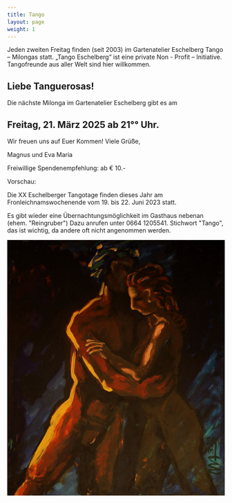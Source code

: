 ```yaml
---
title: Tango
layout: page
weight: 1
---
```


Jeden zweiten Freitag finden (seit 2003) im Gartenatelier Eschelberg Tango – Milongas statt. 
„Tango Eschelberg“ ist eine private Non - Profit – Initiative. Tangofreunde aus aller Welt sind hier willkommen.

## Liebe Tanguerosas!

Die nächste Milonga im Gartenatelier Eschelberg gibt es am

## Freitag, 21. März 2025 ab 21°° Uhr.

Wir freuen uns auf Euer Kommen! Viele Grüße,

Magnus und Eva Maria

Freiwillige Spendenempfehlung: ab € 10.-

Vorschau:

Die XX Eschelberger Tangotage finden dieses Jahr am Fronleichnamswochenende vom 19. bis 22. Juni 2023 statt.

Es gibt wieder eine Übernachtungsmöglichkeit im Gasthaus nebenan (ehem. "Reingruber") Dazu anrufen unter 0664 1205541. Stichwort "Tango", das ist wichtig, da andere oft nicht angenommen werden.

![Tango1](/files/tango/TB12_248.jpg)




